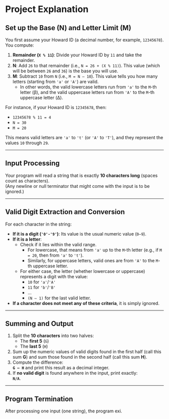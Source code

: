 # Project Explanation

## Set up the Base (N) and Letter Limit (M)
You first assume your Howard ID (a decimal number, for example, `12345678`). You compute:

1. **Remainder (`X % 11`)**: Divide your Howard ID by `11` and take the remainder.
2. **N**: Add `26` to that remainder (i.e., `N = 26 + (X % 11)`). This value (which will be between `26` and `36`) is the base you will use.
3. **M**: Subtract `10` from `N` (i.e., `M = N – 10`). This value tells you how many letters (starting from `'a'` or `'A'`) are valid.  
   - In other words, the valid lowercase letters run from `'a'` to the `M`-th letter (β), and the valid uppercase letters run from `'A'` to the `M`-th uppercase letter (Δ).

For instance, if your Howard ID is `12345678`, then:

- `12345678 % 11 = 4`
- `N = 30`
- `M = 20`

This means valid letters are `'a'` to `'t'` (or `'A'` to `'T'`), and they represent the values `10` through `29`.

---

## Input Processing
Your program will read a string that is exactly **10 characters long** (spaces count as characters).  
(Any newline or null terminator that might come with the input is to be ignored.)

---

## Valid Digit Extraction and Conversion
For each character in the string:

- **If it is a digit (`'0'-'9'`)**: Its value is the usual numeric value (`0–9`).
- **If it is a letter**:
  - Check if it lies within the valid range.  
    - For lowercase, that means from `'a'` up to the `M`-th letter (e.g., if `M = 20`, then from `'a'` to `'t'`).
    - Similarly, for uppercase letters, valid ones are from `'A'` to the `M`-th uppercase letter.
  - For either case, the letter (whether lowercase or uppercase) represents a digit with the value:
    - `10` for `'a'`/`'A'`
    - `11` for `'b'`/`'B'`
    - …
    - `(N – 1)` for the last valid letter.
- **If a character does not meet any of these criteria**, it is simply ignored.

---

## Summing and Output
1. Split the **10 characters** into two halves:
   - The **first 5** (`G`)
   - The **last 5** (`H`)
2. Sum up the numeric values of valid digits found in the first half (call this sum **G**) and sum those found in the second half (call this sum **H**).
3. Compute the difference:  
   **`G – H`** and print this result as a decimal integer.
4. If **no valid digit** is found anywhere in the input, print exactly:  
   **`N/A`**.

---

## Program Termination
After processing one input (one string), the program exi.
